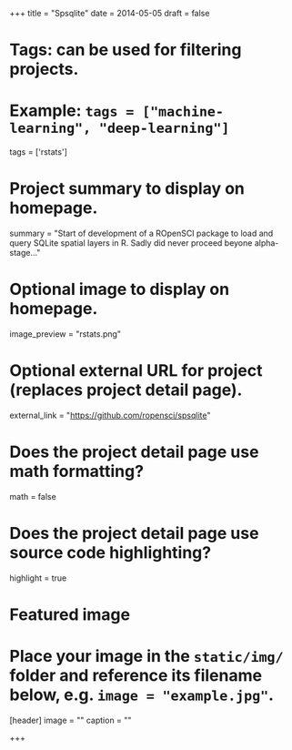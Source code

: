 +++
title = "Spsqlite"
date = 2014-05-05
draft = false

# Tags: can be used for filtering projects.
# Example: `tags = ["machine-learning", "deep-learning"]`
tags = ['rstats']

# Project summary to display on homepage.
summary = "Start of development of a ROpenSCI package to load and query SQLite spatial layers in R. Sadly did never proceed beyone alpha-stage..."

# Optional image to display on homepage.
image_preview = "rstats.png"

# Optional external URL for project (replaces project detail page).
external_link = "https://github.com/ropensci/spsqlite"

# Does the project detail page use math formatting?
math = false

# Does the project detail page use source code highlighting?
highlight = true

# Featured image
# Place your image in the `static/img/` folder and reference its filename below, e.g. `image = "example.jpg"`.
[header]
image = ""
caption = ""

+++
